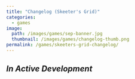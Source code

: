 ```yaml
---
title: "Changelog (Skeeter's Grid)"
categories:
  - games
image:
  path: /images/games/sep-banner.jpg
  thumbnail: /images/games/changelog-thumb.png
permalink: /games/skeeters-grid-changelog/ 
---
```

*In Active Development*
---
